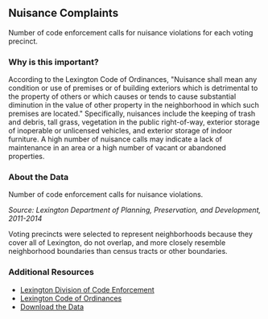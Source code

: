 ## Nuisance Complaints
Number of code enforcement calls for nuisance violations for each voting precinct.

### Why is this important?
According to the Lexington Code of Ordinances, "Nuisance shall mean any condition or use of premises or of building exteriors which is detrimental to the property of others or which causes or tends to cause substantial diminution in the value of other property in the neighborhood in which such premises are located." Specifically, nuisances include the keeping of trash and debris, tall grass, vegetation in the public right-of-way, exterior storage of inoperable or unlicensed vehicles, and exterior storage of indoor furniture. A high number of nuisance calls may indicate a lack of maintenance in an area or a high number of vacant or abandoned properties.

### About the Data
Number of code enforcement calls for nuisance violations.

_Source: Lexington Department of Planning, Preservation, and Development, 2011-2014_

Voting precincts were selected to represent neighborhoods because they cover all of Lexington, do not overlap, and more closely resemble neighborhood boundaries than census tracts or other boundaries. 

### Additional Resources
+ [Lexington Division of Code Enforcement](http://www.lexingtonky.gov/index.aspx?page=950)
+ [Lexington Code of Ordinances](https://library.municode.com/HTML/11163/level3/COOR_CH12HO_ARTIINGE.html#COOR_CH12HO_ARTIINGE_S12-4NUABLIRE#TOPTITLE)
+ [Download the Data](http://www.civicdata.com/dataset/lexington-code-enforcement-complaints/resource/ad346da7-ce88-4c77-a0e1-10ff09bb0622)

